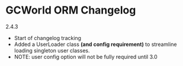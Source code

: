 # GCWorld ORM Changelog

2.4.3
- Start of changelog tracking
- Added a UserLoader class **(and config requirement)** to streamline loading singleton user classes.
- NOTE: user config option will not be fully required until 3.0
